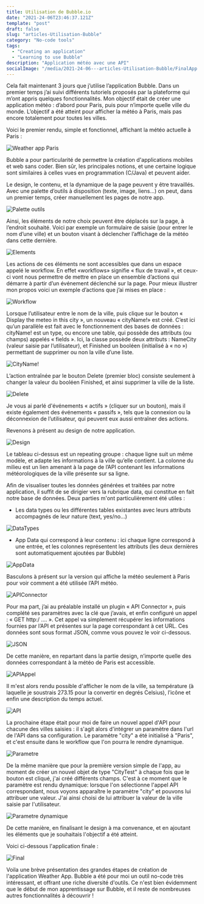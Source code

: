 ```yaml
---
title: Utilisation de Bubble.io
date: "2021-24-06T23:46:37.121Z"
template: "post"
draft: false
slug: "articles-Utilisation-Bubble"
category: "No-code tools"
tags:
  - "Creating an application"
  - "Learning to use Bubble"
description: "Application météo avec une API"
socialImage: "/media/2021-24-06---articles-Utilisation-Bubble/FinalApp.png"
---
```


Cela fait maintenant 3 jours que j’utilise l’application Bubble. Dans un premier temps j’ai suivi différents tutoriels proposés par la plateforme qui m’ont appris quelques fonctionnalités. Mon objectif était de créer une application météo : d’abord pour Paris, puis pour n’importe quelle ville du monde. L’objectif a été atteint pour afficher la météo à Paris, mais pas encore totalement pour toutes les villes. 

Voici le premier rendu, simple et fonctionnel, affichant la météo actuelle à Paris :

![Weather app Paris](weatherAppParis.PNG)
 
Bubble a pour particularité de permettre la création d'applications mobiles et web sans coder. Bien sûr, les principales notions, et une certaine logique sont similaires à celles vues en programmation (C/Java) et peuvent aider. 

Le design, le contenu, et la dynamique de la page peuvent y être travaillés. Avec une palette d’outils à disposition (texte, image, liens…) on peut, dans un premier temps, créer manuellement les pages de notre app. 

![Palette outils](paletteOutils.PNG)
 
Ainsi, les éléments de notre choix peuvent être déplacés sur la page, à l’endroit souhaité. Voici par exemple un formulaire de saisie (pour entrer le nom d’une ville) et un bouton visant à déclencher l’affichage de la météo dans cette dernière.

![Elements](elements.PNG)
 
Les actions de ces éléments ne sont accessibles que dans un espace appelé le workflow. En effet «workflows» signifie « flux de travail », et ceux-ci vont nous permettre de mettre en place un ensemble d’actions qui démarre à partir d’un événement déclenché sur la page. Pour mieux illustrer mon propos voici un exemple d’actions que j’ai mises en place :

![Workflow](workflowStructure.PNG)
 
Lorsque l’utilisateur entre le nom de la ville, puis clique sur le bouton « Display the meteo in this city », un nouveau « cityName!» est créé. C’est ici qu’un parallèle est fait avec le fonctionnement des bases de données : cityName! est un type, ou encore une table, qui possède des attributs (ou champs) appelés « fields ». Ici, la classe possède deux attributs : NameCity (valeur saisie par l’utilisateur), et Finished un booléen (initialisé à « no ») permettant de supprimer ou non la ville d’une liste.

![CityName!](classeCityName!.PNG)
 

L’action entraînée par le bouton Delete (premier bloc) consiste seulement à changer la valeur du booléen Finished, et ainsi supprimer la ville de la liste.

![Delete](boutonDelete.PNG)

Je vous ai parlé d'événements « actifs » (cliquer sur un bouton), mais il existe également des événements « passifs », tels que la connexion ou la déconnexion de l’utilisateur, qui peuvent eux aussi entraîner des actions.
 
Revenons à présent au design de notre application.

![Design](designApp.PNG)
 
Le tableau ci-dessus est un repeating groupe : chaque ligne suit un même modèle, et adapte les informations à la ville qu’elle contient. La colonne du milieu est un lien amenant à la page de l’API contenant les informations météorologiques de la ville présente sur sa ligne.

Afin de visualiser toutes les données générées et traitées par notre application, il suffit de se dirigier vers la rubrique data, qui constitue en fait notre base de données. Deux parties m'ont particulièrement été utiles :

- Les data types ou les différentes tables existantes avec leurs attributs accompagnés de leur nature (text, yes/no...)

![DataTypes](DataTypes.PNG)

- App Data qui correspond à leur contenu : ici chaque ligne correspond à une entrée, et les colonnes représentent les attributs (les deux dernières sont automatiquement ajoutées par Bubble)

![AppData](AppData.PNG)

Basculons à présent sur la version qui affiche la météo seulement à Paris pour voir comment a été utilisée l’API météo. 

![APIConnector](APIConnector.PNG)
 
Pour ma part, j’ai au préalable installé un plugin « API Connector », puis complété ses paramètres avec la clé que j’avais, et enfin configuré un appel : « GET http:/ …. ». Cet appel va simplement récupérer les informations fournies par l’API et présentes sur la page correspondant à cet URL. Ces données sont sous format JSON, comme vous pouvez le voir ci-dessous.


![JSON](JSONParis.PNG)
 
De cette manière, en repartant dans la partie design, n’importe quelle des données correspondant à la météo de Paris est accessible.

![APIAppel](APIAppel.PNG)
 

Il m'est alors rendu possible d'afficher le nom de la ville, sa température (à laquelle je soustrais 273.15 pour la convertir en degrés Celsius), l’icône et enfin une description du temps actuel.

![API](composantsAPI.PNG)

La prochaine étape était pour moi de faire un nouvel appel d'API pour chacune des villes saisies : il s'agit alors d'intégrer un paramètre dans l'url de l'API dans sa configuration. Le paramètre "city" a été initialisé à "Paris", et c'est ensuite dans le workflow que l'on pourra le rendre dynamique.

![Parametre](APIParameter.png)

De la même manière que pour la première version simple de l'app, au moment de créer un nouvel objet de type "CityTest" à chaque fois que le bouton est cliqué, j'ai créé différents champs. C'est à ce moment que le paramètre est rendu dynamique: lorsque l'on sélectionne l'appel API correspondant, nous voyons apparaître le paramètre "city" et pouvons lui attribuer une valeur. J'ai ainsi choisi de lui attribuer la valeur de la ville saisie par l'utilisateur. 

![Parametre dynamique](DynamicParameter.png)

De cette manière, en finalisant le design à ma convenance, et en ajoutant les éléments que je souhaitais l'objectif a été atteint.

Voici ci-dessous l'application finale :

![Final](FinalApp.png)


Voila une brève présentation des grandes étapes de création de l'application Weather App. Bubble a été pour moi un outil no-code très intéressant, et offrant une riche diversité d'outils. Ce n'est bien évidemment que le début de mon apprentissage sur Bubble, et il reste de nombreuses autres fonctionnalités à découvrir !


